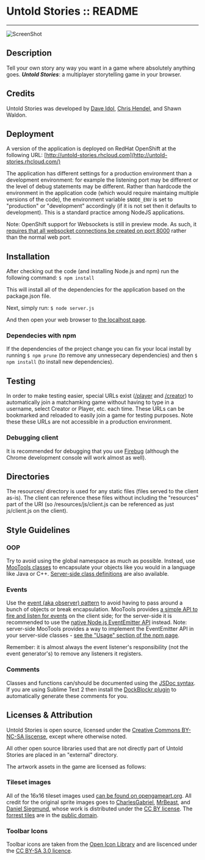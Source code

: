 Untold Stories :: README
====================
-----

![ScreenShot](http://www.daveidol.com/images/projects/untoldstories.png)


Description
---------------------

Tell your own story any way you want in a game where absolutely anything goes. ***Untold Stories***: a multiplayer storytelling game in your browser.

Credits
---------------------
Untold Stories was developed by [Dave Idol](http://daveidol.com), [Chris Hendel](http://chrishendel.com), and Shawn Waldon.


Deployment
---------------------

A version of the application is deployed on RedHat OpenShift at the following URL: [http://untold-stories.rhcloud.com](http://untold-stories.rhcloud.com/)

The application has different settings for a production environment than a development environment: for example the listening port may be different or the level of debug statements may be different. Rather than hardcode the environment in the application code (which would require maintaing multiple versions of the code), the environment variable `$NODE_ENV` is set to "production" or "development" accordingly (if it is not set then it defaults to development). This is a standard practice among NodeJS applications.

Note: OpenShift support for Websockets is still in preview mode. As such, it [requires that all websocket connections be created on port 8000](https://www.openshift.com/blogs/paas-websockets) rather than the normal web port.

Installation
---------------------

After checking out the code (and installing Node.js and npm) run the following command: `$ npm install`

This will install all of the dependencies for the application based on the package.json file.

Next, simply run: `$ node server.js`

And then open your web browser to [the localhost page](http://localhost:8888).

### Dependecies with npm
If the dependencies of the project change you can fix your local install by running `$ npm prune` (to remove any unnessecary dependencies) and then `$ npm install` (to install new dependencies).

Testing
---------------------

In order to make testing easier, special URLs exist ([/player](http://localhost:8888/player) and [/creator](http://localhost:8888/creator)) to automatically join a matchamking game without having to type in a username, select Creator or Player, etc. each time. These URLs can be bookmarked and reloaded to easily join a game for testing purposes. Note these these URLs are not accessible in a production environment.

### Debugging client
It is recommended for debugging that you use [Firebug](http://getfirebug.com/) (although the Chrome development console will work almost as well).

Directories
---------------------

The resources/ directory is used for any static files (files served to the client as-is). The client can reference these files without including the "resources" part of the URI (so /resources/js/client.js can be referenced as just js/client.js on the client).


Style Guidelines
--------------------

### OOP
Try to avoid using the global namespace as much as possible. Instead, use [MooTools classes](http://mootools.net/docs/core/Class/Class) to encapsulate your objects like you would in a language like Java or C++. [Server-side class definitions](https://npmjs.org/package/mootools) are also available.

### Events
Use the [event (aka observer) pattern](http://en.wikipedia.org/wiki/Observer_pattern) to avoid having to pass around a bunch of objects or break encapsulation. MooTools provides [a simple API to fire and listen for events](http://mootools.net/docs/core/Class/Class.Extras#Events) on the client side; for the server-side it is recommended to use the [native Node.js EventEmitter API](http://nodejs.org/api/events.html) instead. Note: server-side MooTools provides a way to implement the EventEmitter API in your server-side classes - [see the "Usage" section of the npm page](https://npmjs.org/package/mootools).

Remember: it is almost always the event listener's responsibility (not the event generator's) to remove any listeners it registers.

### Comments
Classes and functions can/should be documented using the [JSDoc syntax](http://en.wikipedia.org/wiki/JSDoc). If you are using Sublime Text 2 then install the [DockBlockr plugin](https://tutsplus.com/lesson/docblockr/) to automatically generate these comments for you.


Licenses & Attribution
--------------------

Untold Stories is open source, licensed under the [Creative Commons BY-NC-SA liscense](http://creativecommons.org/licenses/by-nc-sa/3.0/), except where otherwise noted.

All other open source libraries used that are not directly part of Untold Stories are placed in an "external" directory.

The artwork assets in the game are licensed as follows:

### Tileset images
All of the 16x16 tileset images used [can be found on opengameart.org](http://opengameart.org/content/oga-16x16-jrpg-sprites-tiles). All credit for the original sprite images goes to [CharlesGabriel](http://opengameart.org/users/charlesgabriel), [MrBeast](http://opengameart.org/users/mrbeast), and [Daniel Siegmund](http://opengameart.org/content/16x16-pixel-art-dungeon-wall-and-cobblestone-floor-tiles), whose work is distributed under the [CC BY license](http://creativecommons.org/licenses/by/3.0/). The [forrest tiles](http://opengameart.org/content/forest-tiles) are in the [public domain](http://creativecommons.org/publicdomain/zero/1.0/).

### Toolbar Icons
Toolbar icons are taken from the [Open Icon Library](http://openiconlibrary.sourceforge.net/) and are liscenced under the [CC BY-SA 3.0 licence](http://creativecommons.org/licenses/by-sa/3.0/).
